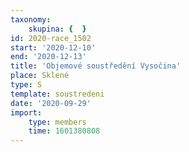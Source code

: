 ```yaml
---
taxonomy:
    skupina: {  }
id: 2020-race_1502
start: '2020-12-10'
end: '2020-12-13'
title: 'Objemové soustředění Vysočina'
place: Sklené
type: S
template: soustredeni
date: '2020-09-29'
import:
    type: members
    time: 1601380808
---
```


